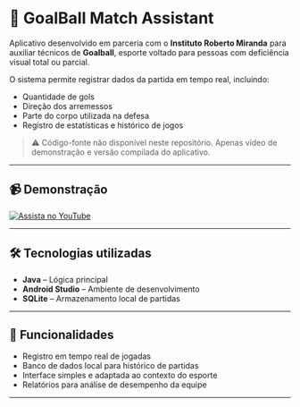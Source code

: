 # 🎯 GoalBall Match Assistant

Aplicativo desenvolvido em parceria com o **Instituto Roberto Miranda** para auxiliar técnicos de **Goalball**, esporte voltado para pessoas com deficiência visual total ou parcial.

O sistema permite registrar dados da partida em tempo real, incluindo:
- Quantidade de gols
- Direção dos arremessos
- Parte do corpo utilizada na defesa
- Registro de estatísticas e histórico de jogos

> ⚠️ Código-fonte não disponível neste repositório. Apenas vídeo de demonstração e versão compilada do aplicativo.

---

## 📹 Demonstração
[![Assista no YouTube](https://img.youtube.com/vi/86jzWJyz_84/0.jpg)](https://www.youtube.com/watch?v=86jzWJyz_84)

---

## 🛠 Tecnologias utilizadas
- **Java** – Lógica principal
- **Android Studio** – Ambiente de desenvolvimento
- **SQLite** – Armazenamento local de partidas

---

## 📂 Funcionalidades
- Registro em tempo real de jogadas
- Banco de dados local para histórico de partidas
- Interface simples e adaptada ao contexto do esporte
- Relatórios para análise de desempenho da equipe

---
